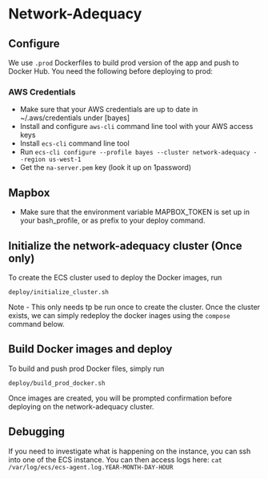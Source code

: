 # Network-Adequacy

## Configure
We use `.prod` Dockerfiles to build prod version of the app and push to Docker Hub. You need the following before deploying to prod:

### AWS Credentials
- Make sure that your AWS credentials are up to date in ~/.aws/credentials under [bayes]
- Install and configure `aws-cli` command line tool with your AWS access keys
- Install `ecs-cli` command line tool
- Run `ecs-cli configure --profile bayes --cluster network-adequacy --region us-west-1`
- Get the `na-server.pem` key (look it up on 1password)

## Mapbox
- Make sure that the environment variable MAPBOX_TOKEN is set up in your bash_profile, or as prefix to your deploy command.

## Initialize the network-adequacy cluster (Once only)
To create the ECS cluster used to deploy the Docker images, run

    deploy/initialize_cluster.sh

Note - This only needs tp be run once to create the cluster. Once the cluster exists, we can simply redeploy the docker inages using the `compose` command below.


## Build Docker images and deploy
To build and push prod Docker files, simply run

    deploy/build_prod_docker.sh

Once images are created, you will be prompted confirmation before deploying on the network-adequacy cluster.

## Debugging
If you need to investigate what is happening on the instance, you can ssh into one of the ECS instance.
You can then access logs here: `cat /var/log/ecs/ecs-agent.log.YEAR-MONTH-DAY-HOUR`
